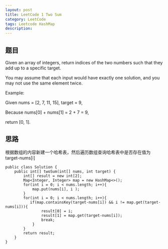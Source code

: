 ```yaml
---
layout: post
title: LeetCode 1 Two Sum
category: LeetCode
tags: Leetcode HashMap
description: 
---
```


## 题目
Given an array of integers, return indices of the two numbers such that they add up to a specific target.

You may assume that each input would have exactly one solution, and you may not use the same element twice.

Example:

Given nums = [2, 7, 11, 15], target = 9,

Because nums[0] + nums[1] = 2 + 7 = 9,

return [0, 1].
## 思路
根据数组的内容新建一个哈希表，然后遍历数组查询哈希表中是否存在值为target-nums[i]

```
public class Solution {
    public int[] twoSum(int[] nums, int target) {
        int[] result = new int[2];
        Map<Integer, Integer> map = new HashMap<>();
        for(int i = 0; i < nums.length; i++){
            map.put(nums[i], i );
        }
        for(int i = 0; i < nums.length; i++){
           if(map.containsKey(target-nums[i]) && i != map.get(target-nums[i])){
                result[0] = i;
                result[1] = map.get(target-nums[i]);
                break;
            }
        }
        return result;
    }
}
```


